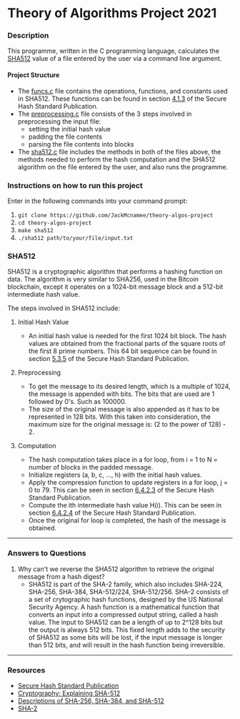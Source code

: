 # Theory of Algorithms Project 2021
### Description
This programme, written in the C programming language, calculates the [SHA512](https://www.nist.gov/publications/secure-hash-standard) value of a file entered by the user via a command line argument.

#### Project Structure
- The [funcs.c](https://github.com/JackMcnamee/theory-algos-project/blob/main/funcs.c) file contains the operations, functions, and constants used in SHA512. These functions can be found in section [4.1.3](https://www.nist.gov/publications/secure-hash-standard) of the Secure Hash Standard Publication.
- The [preprocessing.c](https://github.com/JackMcnamee/theory-algos-project/blob/main/preprocessing.c) file consists of the 3 steps involved in preprocessing the input file:
  - setting the initial hash value
  - padding the file contents
  - parsing the file contents into blocks 
- The [sha512.c](https://github.com/JackMcnamee/theory-algos-project/blob/main/sha512.c) file includes the methods in both of the files above, the methods needed to perform the hash computation and the SHA512 algorithm on the file entered by the user, and also runs the programme.

### Instructions on how to run this project
Enter in the following commands into your command prompt:
1) `git clone https://github.com/JackMcnamee/theory-algos-project`
2) `cd theory-algos-project`
3) `make sha512`
4) `./sha512 path/to/your/file/input.txt`

### SHA512
SHA512 is a cryptographic algorithm that performs a hashing function on data. The algorithm is very similar to SHA256, used in the Bitcoin blockchain, except it operates on a 1024-bit message block and a 512-bit intermediate hash value.

The steps involved in SHA512 include:
1) Initial Hash Value
      - An initial hash value is needed for the first 1024 bit block. The hash values are obtained from the fractional parts of the square roots of the first 8 prime numbers. This 64 bit sequence can be found in section [5.3.5](https://www.nist.gov/publications/secure-hash-standard) of the Secure Hash Standard Publication.

2) Preprocessing
      - To get the message to its desired length, which is a multiple of 1024, the message is appended with bits. The bits that are used are 1 followed by 0's. Such as 100000. 
      - The size of the original message is also appended as it has to be represented in 128 bits. With this taken into consideration, the maximum size for the original message is: (2 to the power of 128) - 2.

3) Computation
      - The hash computation takes place in a for loop, from i = 1 to N = number of blocks in the padded message.
      - Initialize registers (a, b, c, ..., h) with the initial hash values. 
      - Apply the compression function to update registers in a for loop, j = 0 to 79. This can be seen in section [6.4.2.3](https://www.nist.gov/publications/secure-hash-standard) of the Secure Hash Standard Publication.
      - Compute the ith intermediate hash value H(i). This can be seen in section [6.4.2.4](https://www.nist.gov/publications/secure-hash-standard) of the Secure Hash Standard Publication.
      - Once the original for loop is completed, the hash of the message is obtained.
***
### Answers to Questions
1) Why can't we reverse the SHA512 algorithm to retrieve the original message from a hash digest?
      - SHA512 is part of the SHA-2 family, which also includes SHA-224, SHA-256, SHA-384, SHA-512/224, SHA-512/256. SHA-2 consists of a set of crytographic hash functions, designed by the US National Security Agency. A hash function is a mathematical function that converts an input into a compressed output string, called a hash value. The input to SHA512 can be a length of up to 2^128 bits but the output is always 512 bits. This fixed length adds to the security of SHA512 as some bits will be lost, if the input message is longer than 512 bits, and will result in the hash function being irreversible.

***
### Resources
- [Secure Hash Standard Publication](https://www.nist.gov/publications/secure-hash-standard)
- [Cryptography: Explaining SHA-512](https://medium.com/@zaid960928/cryptography-explaining-sha-512-ad896365a0c1)
- [Descriptions of SHA-256, SHA-384, and SHA-512](http://www.iwar.org.uk/comsec/resources/cipher/sha256-384-512.pdf)
- [SHA-2](https://en.wikipedia.org/wiki/SHA-2)
